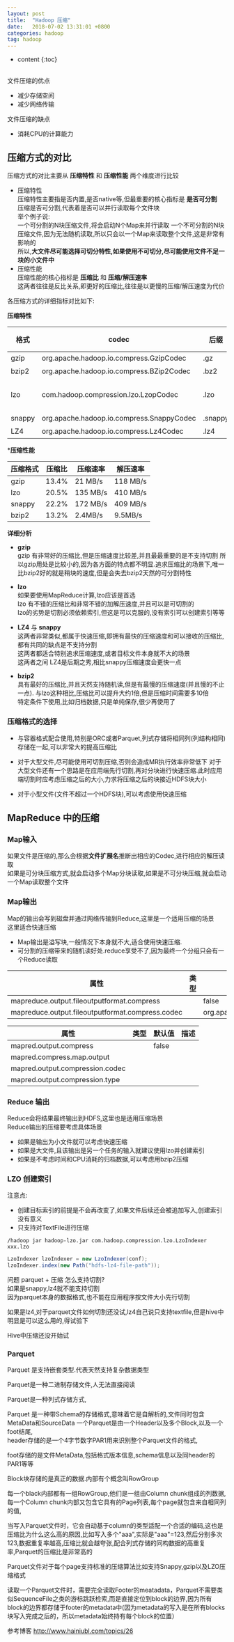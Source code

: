 ```yaml
---
layout: post
title:  "Hadoop 压缩"
date:   2018-07-02 13:31:01 +0800
categories: hadoop
tag: hadoop
---
```


* content
{:toc}


## 

文件压缩的优点  

* 减少存储空间  
* 减少网络传输  

文件压缩的缺点  

* 消耗CPU的计算能力  

## 压缩方式的对比  

压缩方式的对比主要从 **压缩特性** 和 **压缩性能** 两个维度进行比较  

* 压缩特性  
压缩特性主要指是否内置,是否native等,但最重要的核心指标是 **是否可分割**  
压缩是否可分割,代表着是否可以并行读取每个文件块  
举个例子说:  
  一个可分割的N块压缩文件,将会启动N个Map来并行读取 
  一个不可分割的N块压缩文件,因为无法随机读取,所以只会以一个Map来读取整个文件,这是非常有影响的  
所以,**大文件尽可能选择可切分特性,如果使用不可切分,尽可能使用文件不足一块的小文件中**  
* 压缩性能  
压缩性能的核心指标是 **压缩比** 和 **压缩/解压速率**  
这两者往往是反比关系,即更好的压缩比,往往是以更慢的压缩/解压速度为代价  

各压缩方式的详细指标对比如下:  

**压缩特性**  

| 格式 | codec | 后缀| 切割 | native| 工具 | 内置 |
| --- | --- | ---| ---|---| ---|---|
| gzip | org.apache.hadoop.io.compress.GzipCodec | .gz |  否 | 是 |gzip |是|
| bzip2 | org.apache.hadoop.io.compress.BZip2Codec |.bz2|是|否|bzip2|是|
| lzo |com.hadoop.compression.lzo.LzopCodec|.lzo|条件是|是|lzop|否|
| snappy |org.apache.hadoop.io.compress.SnappyCodec|.snappy|否|是|无|否|
| LZ4 | org.apache.hadoop.io.compress.Lz4Codec | .lz4 | | 是 |无|否|

***压缩性能**  

|压缩格式|压缩比|压缩速率|解压速率|
| --- | --- | ---| ---|
|gzip|13.4%|21 MB/s|118 MB/s|
|lzo|20.5%|135 MB/s|410 MB/s|
|snappy|22.2%|172 MB/s|409 MB/s|
|bzip2|13.2%|2.4MB/s|9.5MB/s|

**详细分析**  

* **gzip**  
  gzip 有非常好的压缩比,但是压缩速度比较差,并且最最重要的是不支持切割
  所以gzip用处是比较小的,因为各方面的特点都不明显.追求压缩比的场景下,唯一比bzip2好的就是稍块的速度,但是会失去bzip2天然的可分割特性  

* **lzo**  
  如果要使用MapReduce计算,lzo应该是首选  
  lzo 有不错的压缩比和非常不错的加解压速度,并且可以是可切割的  
  lzo的劣势是切割必须依赖索引,但这是可以克服的,没有索引可以创建索引等等  

* **LZ4** 与 **snappy**  
这两者非常类似,都属于快速压缩,即拥有最快的压缩速度和可以接收的压缩比,都有共同的缺点是不支持分割  
这两者都适合特别追求压缩速度,或者目标文件本身就不大的场景   
这两者之间  LZ4是后期之秀,相比snappy压缩速度会更快一点  

* **bzip2**  
具有最好的压缩比,并且天然支持随机读,但是有最慢的压缩速度(并且慢的不止一点). 与lzo这种相比,压缩比可以提升大约1倍,但是压缩时间需要多10倍  
特定条件下使用,比如归档数据,只是单纯保存,很少再使用了  
  


###  压缩格式的选择  

* 与容器格式配合使用,特别是ORC或者Parquet,列式存储将相同列(列结构相同)存储在一起,可以非常大的提高压缩比  

* 对于大型文件,尽可能使用可切割压缩,否则会造成MR执行效率非常低下 
对于大型文件还有一个思路是在应用端先行切割,再对分块进行快速压缩.此时应用端切割时应考虑压缩之后的大小,力求将压缩之后的块接近HDFS块大小   

* 对于小型文件(文件不超过一个HDFS块),可以考虑使用快速压缩  


## MapReduce 中的压缩  

### Map输入    

如果文件是压缩的,那么会根据**文件扩展名**推断出相应的Codec,进行相应的解压读取  
如果是可分块压缩方式,就会启动多个Map分块读取,如果是不可分块压缩,就会启动一个Map读取整个文件  

###  Map输出  

Map的输出会写到磁盘并通过网络传输到Reduce,这里是一个适用压缩的场景  
这里适合快速压缩
* Map输出是溢写块,一般情况下本身就不大,适合使用快速压缩.  
* 可分割的压缩带来的随机读好处.reduce享受不了,因为最终一个分组只会有一个Reduce读取  

|属性|类型|默认值|描述|
|---|---|---|---|
|mapreduce.output.fileoutputformat.compress| |false||
|mapreduce.output.fileoutputformat.compress.codec||org.apache.hadoop.io.compress.DefaultCodec||

|属性|类型|默认值|描述|
|---|---|---|---|
|mapred.output.compress| |false||
|mapred.compress.map.output||||
|mapred.output.compression.codec||||
|mapred.output.compression.type||||

### Reduce 输出  

Reduce会将结果最终输出到HDFS,这里也是适用压缩场景  
Reduce输出的压缩要考虑具体场景  
* 如果是输出为小文件就可以考虑快速压缩  
* 如果是大文件,且该输出是另一个任务的输入就建议使用lzo并创建索引  
* 如果是不考虑时间和CPU消耗的归档数据,可以考虑用bzip2压缩  



### LZO 创建索引  

注意点:  
* 创建目标索引的前提是不会再改变了,如果文件后续还会被追加写入,创建索引没有意义 
* 只支持对TextFile进行压缩  

```shell
/hadoop jar hadoop-lzo.jar com.hadoop.compression.lzo.LzoIndexer   xxx.lzo
```

```java
LzoIndexer lzoIndexer = new LzoIndexer(conf);
lzoIndexer.index(new Path("hdfs-lz4-file-path"));

```



问题
parquet + 压缩 怎么支持切割?  
如果是snappy,lz4就不能支持切割  
因为parquet本身的数据格式,也不能在应用程序按文件大小先行切割  

如果是lz4,对于parquet文件如何切割还没试,lz4自己说只支持textfile,但是hive中明显是可以这么用的,得试验下  

Hive中压缩还没开始试



### Parquet  

Parquet 是支持嵌套类型.代表天然支持复杂数据类型

Parquet是一种二进制存储文件,人无法直接阅读  

Parquet是一种列式存储方式,

Parquet 是一种带Schema的存储格式,意味着它是自解析的,文件同时包含MetaData和SourceData
一个Parquet是由一个Header以及多个Block,以及一个foot结尾,  
header存储的是一个4字节数字PAR1用来识别整个Parquet文件的格式,  

foot存储的是文件MetaData,包括格式版本信息,schema信息以及同header的PAR1等等  

Block块存储的是真正的数据.内部有个概念叫RowGroup  

每一个black内部都有一组RowGroup,他们是一组由Column chunk组成的列数据,每一个Column chunk内部又包含它具有的Page列表,每个page就包含来自相同列的值,

当写入Parquet文件时，它会自动基于column的类型适配一个合适的编码,这也是压缩比为什么这么高的原因,比如写入多个"aaa",实际是"aaa"=123,然后分别多次123,数据重复率越高,压缩比就会越夸张,配合列式存储的同构数据的高重复率,Parquet的压缩比是非常高的  

Parquet文件对于每个page支持标准的压缩算法比如支持Snappy,gzip以及LZO压缩格式  

读取一个Parquet文件时，需要完全读取Footer的meatadata，Parquet不需要类似SequenceFile之类的游标跳跃检索,而是直接定位到block的边界,因为所有block的边界都存储于footer的metadata中(因为metadata的写入是在所有blocks块写入完成之后的，所以metadata始终持有每个block的位置）









































参考博客
http://www.hainiubl.com/topics/26